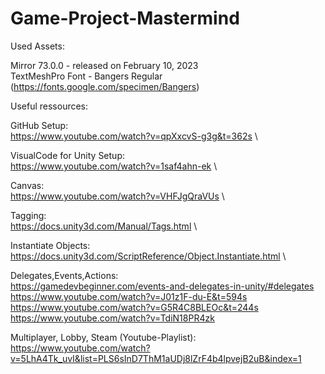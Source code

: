 # Game-Project-Mastermind

Used Assets:

Mirror 73.0.0 - released on February 10, 2023 \
TextMeshPro Font - Bangers Regular (https://fonts.google.com/specimen/Bangers)

Useful ressources:

GitHub Setup: \
https://www.youtube.com/watch?v=qpXxcvS-g3g&t=362s \

VisualCode for Unity Setup: \
https://www.youtube.com/watch?v=1saf4ahn-ek \

Canvas: \
https://www.youtube.com/watch?v=VHFJgQraVUs \

Tagging: \
https://docs.unity3d.com/Manual/Tags.html \

Instantiate Objects: \
https://docs.unity3d.com/ScriptReference/Object.Instantiate.html \

Delegates,Events,Actions: \
https://gamedevbeginner.com/events-and-delegates-in-unity/#delegates \
https://www.youtube.com/watch?v=J01z1F-du-E&t=594s \
https://www.youtube.com/watch?v=G5R4C8BLEOc&t=244s \
https://www.youtube.com/watch?v=TdiN18PR4zk 

Multiplayer, Lobby, Steam (Youtube-Playlist): \
https://www.youtube.com/watch?v=5LhA4Tk_uvI&list=PLS6sInD7ThM1aUDj8lZrF4b4lpvejB2uB&index=1
